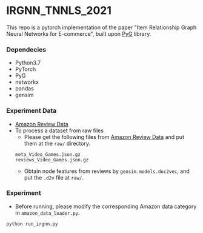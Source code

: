 # IRGNN_TNNLS_2021

This repo is a pytorch implementation of the paper "Item Relationship Graph Neural Networks for E-commerce", built upon [PyG](https://pytorch-geometric.readthedocs.io/en/latest/) library.

### Dependecies
* Python3.7
* PyTorch
* PyG
* networkx
* pandas
* gensim

### Experiment Data
* [Amazon Review Data](https://jmcauley.ucsd.edu/data/amazon/)
* To process a dataset from raw files
  * Please get the following files from [Amazon Review Data](https://jmcauley.ucsd.edu/data/amazon/) and put them at the ```raw/``` directory.
  ```
  meta_Video_Games.json.gz
  reviews_Video_Games.json.gz
  ```
  * Obtain node features from reviews by ```gensim.models.doc2vec```, and put the ```.d2v``` file at ```raw/```.

### Experiment
* Before running, please modify the corresponding Amazon data category in ```amazon_data_loader.py```.
```
python run_irgnn.py
```

